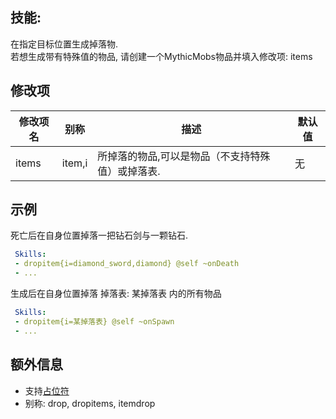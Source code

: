 技能: 
--------------------------

在指定目标位置生成掉落物.  
若想生成带有特殊值的物品, 请创建一个MythicMobs物品并填入修改项: items

修改项
----------

| 修改项名 | 别称    | 描述                                                                                                    | 默认值 |
|-----------|------------|----------------------------------------------------------------------------------------------------------------|---------------|
| items     | item,i       | 所掉落的物品,可以是物品（不支持特殊值）或掉落表. | 无 |

  

示例
--------

死亡后在自身位置掉落一把钻石剑与一颗钻石.
```yaml
 Skills:
 - dropitem{i=diamond_sword,diamond} @self ~onDeath
 - ...
```
生成后在自身位置掉落 掉落表: 某掉落表 内的所有物品
```yaml
 Skills:
 - dropitem{i=某掉落表} @self ~onSpawn
 - ...
```
额外信息
-------

- 支持[占位符](/技能/占位符)
- 别称: drop, dropitems, itemdrop